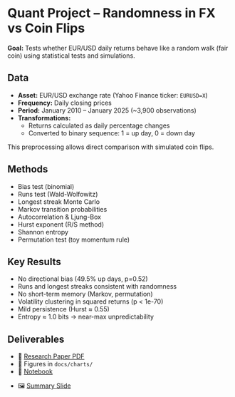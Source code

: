 # Quant Project – Randomness in FX vs Coin Flips

**Goal:** Tests whether EUR/USD daily returns behave like a random walk (fair coin) using statistical tests and simulations.

## Data
- **Asset:** EUR/USD exchange rate (Yahoo Finance ticker: `EURUSD=X`)
- **Frequency:** Daily closing prices
- **Period:** January 2010 – January 2025 (~3,900 observations)
- **Transformations:**
  - Returns calculated as daily percentage changes
  - Converted to binary sequence: 1 = up day, 0 = down day

This preprocessing allows direct comparison with simulated coin flips.

## Methods
- Bias test (binomial)
- Runs test (Wald-Wolfowitz)
- Longest streak Monte Carlo
- Markov transition probabilities
- Autocorrelation & Ljung-Box
- Hurst exponent (R/S method)
- Shannon entropy
- Permutation test (toy momentum rule)

## Key Results
- No directional bias (49.5% up days, p=0.52)
- Runs and longest streaks consistent with randomness
- No short-term memory (Markov, permutation)
- Volatility clustering in squared returns (p < 1e-70)
- Mild persistence (Hurst ≈ 0.55)
- Entropy ≈ 1.0 bits → near-max unpredictability

## Deliverables
- 📑 [Research Paper PDF](docs/fx_vs_coin_randomness.pdf)
- 📸 Figures in `docs/charts/`
- 📂 [Notebook](notebooks/fx_vs_coin_randomness.ipynb)
* 🖼️ [Summary Slide](docs/fx_vs_coin_randomness.png)
